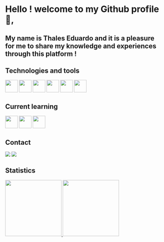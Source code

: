 # Hello ! welcome to my Github profile 👋,
## My name is Thales Eduardo and it is a pleasure for me to share my knowledge and experiences through this platform !


## Technologies and tools
<div>
<img loading="lazy" src="https://cdn.jsdelivr.net/gh/devicons/devicon/icons/git/git-original.svg" width="40" height="40"/>
<img src="https://cdn.jsdelivr.net/gh/devicons/devicon/icons/linux/linux-original.svg" width="40" height="40"/>
<img src="https://cdn.jsdelivr.net/gh/devicons/devicon/icons/python/python-original.svg" width="40" height="40"/>
<img src="https://cdn.jsdelivr.net/gh/devicons/devicon/icons/html5/html5-original.svg" width="40" height="40"/>
<img src="https://cdn.jsdelivr.net/gh/devicons/devicon/icons/css3/css3-original.svg" width="40" height="40"/>
<img src="https://cdn.jsdelivr.net/gh/devicons/devicon@latest/icons/latex/latex-original.svg" width="40" height="40"/>
<div>
  
## Current learning

<div>
<img src="https://cdn.jsdelivr.net/gh/devicons/devicon@latest/icons/bootstrap/bootstrap-original.svg" width="40" height="40"/>          
<img src="https://cdn.jsdelivr.net/gh/devicons/devicon@latest/icons/java/java-original-wordmark.svg" width="40" height="40"/>
<img src="https://cdn.jsdelivr.net/gh/devicons/devicon/icons/javascript/javascript-original.svg" width="40" height="40"/>
<div>

## Contact

<div>
  <a href="https://www.linkedin.com/in/thales-quadros-320413244/" target="_blank"><img loading="lazy" src="https://img.shields.io/badge/-LinkedIn-%230077B5?style=for-the-badge&logo=linkedin&logoColor=white" target="_blank"></a>
  <a href = "mailto:thalesquadros2@gmail.com"><img loading="lazy" src="https://img.shields.io/badge/Gmail-D14836?style=for-the-badge&logo=gmail&logoColor=white" target="_blank"></a>
<div>

## Statistics
<div>
<a href="https://github.com/thaleseqb">
<img loading="lazy" height="180em" src="https://github-readme-stats.vercel.app/api/top-langs/?username=thaleseqb&layout=compact&langs_count=7&theme=dracula"/>
<img loading="lazy" height="180em" src="https://github-readme-stats.vercel.app/api?username=thaleseqb&show_icons=true&theme=dracula&include_all_commits=true&count_private=true"/>
</div>
<!--
**thaleseqb/thaleseqb** is a ✨ _special_ ✨ repository because its `README.md` (this file) appears on your GitHub profile.

Here are some ideas to get you started:

- 🔭 I’m currently working on ...
- 🌱 I’m currently learning ...
- 👯 I’m looking to collaborate on ...
- 🤔 I’m looking for help with ...
- 💬 Ask me about ...
- 📫 How to reach me: ...
- 😄 Pronouns: ...
- ⚡ Fun fact: ...
-->
